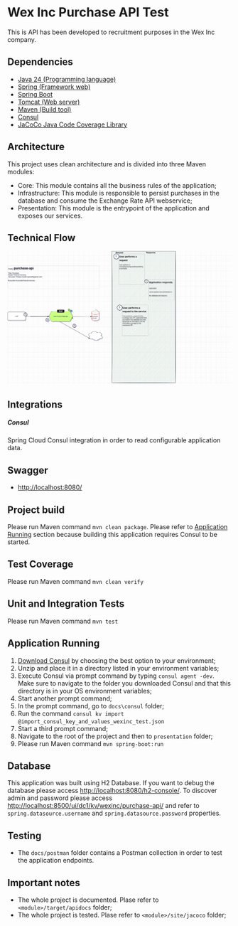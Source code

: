 # Wex Inc Purchase API Test
This is API has been developed to recruitment purposes in the Wex Inc company.

## Dependencies

- [Java 24 (Programming language)](https://docs.oracle.com/en/java/javase/24/docs/api/index.html)
- [Spring (Framework web)](https://docs.spring.io/spring-framework/reference/)
- [Spring Boot](https://docs.spring.io/spring-boot/)
- [Tomcat (Web server)](https://tomcat.apache.org/)
- [Maven (Build tool)](https://maven.apache.org/guides/index.html)
- [Consul](https://www.consul.io/)
- [JaCoCo Java Code Coverage Library](https://www.eclemma.org/jacoco/)

## Architecture
This project uses clean architecture and is divided into three Maven modules:
- Core: This module contains all the business rules of the application;
- Infrastructure: This module is responsible to persist purchases in the database and consume the Exchange Rate API webservice;
- Presentation: This module is the entrypoint of the application and exposes our services.

## Technical Flow
![Technical flow - Wex Inc Purchase API](docs/image/wexinc_purchase_api_test.drawio.png "Technical flow - Wex Inc Purchase API")

## Integrations
##### Consul
Spring Cloud Consul integration in order to read configurable application data.

## Swagger
- [http://localhost:8080/](http://localhost:8080/)

## Project build
Please run Maven command `mvn clean package`.
Please refer to [Application Running](#application-running) section because building this application requires Consul to be started.

## Test Coverage
Please run Maven command `mvn clean verify`

## Unit and Integration Tests
Please run Maven command `mvn test`

## Application Running
1. [Download Consul](https://developer.hashicorp.com/consul/install) by choosing the best option to your environment;
2. Unzip and place it in a directory listed in your environment variables;
3. Execute Consul via prompt command by typing `consul agent -dev`. Make sure to navigate to the folder you downloaded Consul and that this directory is in your OS environment variables;
4. Start another prompt command;
5. In the prompt command, go to `docs\consul` folder;
6. Run the command `consul kv import @import_consul_key_and_values_wexinc_test.json`
7. Start a third prompt command;
8. Navigate to the root of the project and then to `presentation` folder;
9. Please run Maven command `mvn spring-boot:run`

## Database
This application was built using H2 Database. If you want to debug the database please access [http://localhost:8080/h2-console/](http://localhost:8080/h2-console/). To discover admin and password please access [http://localhost:8500/ui/dc1/kv/wexinc/purchase-api/](http://localhost:8500/ui/dc1/kv/wexinc/purchase-api/) and refer to `spring.datasource.username` and `spring.datasource.password` properties.

## Testing
- The `docs/postman` folder contains a Postman collection in order to test the application endpoints.

## Important notes
- The whole project is documented. Plase refer to `<module>/target/apidocs` folder;
- The whole project is tested. Plase refer to `<module>/site/jacoco` folder;